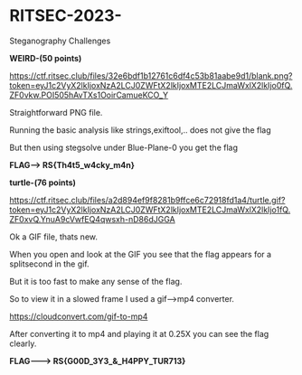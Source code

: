 # RITSEC-2023-
Steganography Challenges

**WEIRD-(50 points)**                                                                      

https://ctf.ritsec.club/files/32e6bdf1b12761c6df4c53b81aabe9d1/blank.png?token=eyJ1c2VyX2lkIjoxNzA2LCJ0ZWFtX2lkIjoxMTE2LCJmaWxlX2lkIjo0fQ.ZF0vkw.POI505hAvTXs1OoirCamueKCO_Y

Straightforward PNG file.

Running the basic analysis like strings,exiftool,.. does not give the flag

But then using stegsolve under Blue-Plane-0 you get the flag

**FLAG--> RS{Th4t5_w4cky_m4n}**


**turtle-(76 points)**                                                       

https://ctf.ritsec.club/files/a2d894ef9f8281b9ffce6c72918fd1a4/turtle.gif?token=eyJ1c2VyX2lkIjoxNzA2LCJ0ZWFtX2lkIjoxMTE2LCJmaWxlX2lkIjo1fQ.ZF0xvQ.YnuA9cVwfEQ4qwsxh-nD86dJGGA

Ok a GIF file, thats new.   

When you open and look at the GIF you see that the flag appears for a splitsecond in the gif.  

But it is too fast to make any sense of the flag.

So to view it in a slowed frame I used a gif-->mp4 converter.

https://cloudconvert.com/gif-to-mp4

After converting it to mp4 and playing it at 0.25X you can see the flag clearly.

**FLAG---> RS{G00D_3Y3_&_H4PPY_TUR713}**


